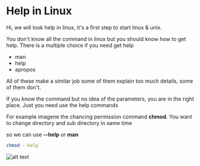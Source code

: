 # Help in Linux

Hi, we will look help in linux, it's a first step to start linux & unix. 

You don't know all the command in linux but you should know how to get help. There is a multiple choice if you need get help
- man
- help
- apropos

All of these make a similar job some of them explain too much details, some of them don't. 

If you know the command but no idea of the parameters, you are in the right place. Just you need use the help commands

For example imagene the chancing permission command **chmod**. You want to change directory and sub directory in same time 

so we can use **--help** or **man**

```sh
chmod --help

```
![alt text](https://drive.google.com/file/d/1ScMvRFVwKkDfG5JemGSfOGeNSR1abRg4/view?usp=sharing)
